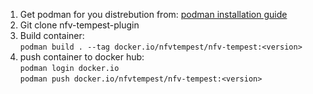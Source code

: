 1. Get podman for you distrebution from: [podman installation guide](https://podman.io/getting-started/installation)
2. Git clone nfv-tempest-plugin
3. Build container:  
`podman build . --tag docker.io/nfvtempest/nfv-tempest:<version>`
4. push container to docker hub:  
`podman login docker.io`  
`podman push docker.io/nfvtempest/nfv-tempest:<version>`

 


